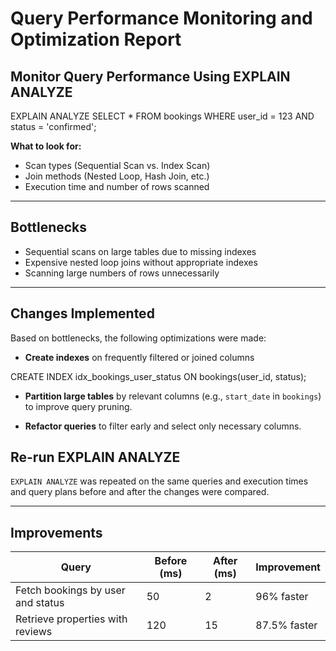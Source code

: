 # Query Performance Monitoring and Optimization Report

## Monitor Query Performance Using EXPLAIN ANALYZE


EXPLAIN ANALYZE
SELECT * FROM bookings WHERE user_id = 123 AND status = 'confirmed';

**What to look for:**

- Scan types (Sequential Scan vs. Index Scan)  
- Join methods (Nested Loop, Hash Join, etc.)  
- Execution time and number of rows scanned  

---

## Bottlenecks

- Sequential scans on large tables due to missing indexes  
- Expensive nested loop joins without appropriate indexes  
- Scanning large numbers of rows unnecessarily  

---

## Changes Implemented

Based on bottlenecks, the following optimizations were made:

- **Create indexes** on frequently filtered or joined columns

CREATE INDEX idx_bookings_user_status ON bookings(user_id, status);

- **Partition large tables** by relevant columns (e.g., `start_date` in `bookings`) to improve query pruning.

- **Refactor queries** to filter early and select only necessary columns.

## Re-run EXPLAIN ANALYZE
 `EXPLAIN ANALYZE` was repeated on the same queries and execution times and query plans before and after the changes were compared.

---

## Improvements

| Query                                   | Before (ms) | After (ms) | Improvement         |
|-----------------------------------------|-------------|------------|---------------------|
| Fetch bookings by user and status       | 50          | 2          | 96% faster          |
| Retrieve properties with reviews        | 120         | 15         | 87.5% faster        |

